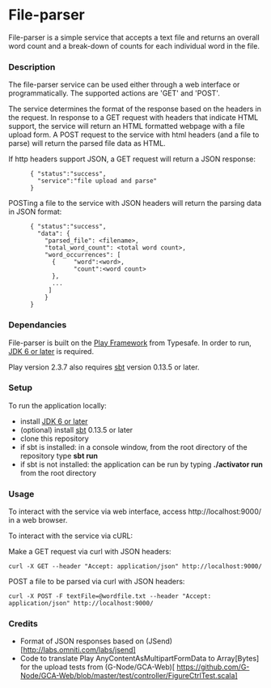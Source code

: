 # File-parser
File-parser is a simple service that accepts a text file and returns an overall word count and a break-down of counts for each individual word in the file.

### Description
The file-parser service can be used either through a web interface or programmatically. The supported actions are 'GET' and 'POST'. 

The service determines the format of the response based on the headers in the request. In response to a GET request with headers that indicate HTML support, the service will return an HTML formatted webpage with a file upload form. A POST request to the service with html headers (and a file to parse) will return the parsed file data as HTML.

If http headers support JSON, a GET request will return a JSON response:
```
      { "status":"success",
        "service":"file upload and parse"
      }
```

POSTing a file to the service with JSON headers will return the parsing data in JSON format:
```
      { "status":"success",
        "data": {
          "parsed_file": <filename>,
          "total_word_count": <total word count>,
          "word_occurrences": [ 
            {     "word":<word>,
                  "count":<word count>
            },
            ...
           ]
          }
      }
```
      
### Dependancies
File-parser is built on the [Play Framework](https://www.playframework.com/documentation/2.3.x/) from Typesafe. In order to run, [JDK 6 or later](http://www.oracle.com/technetwork/java/javase/downloads/index.html) is required. 

Play version 2.3.7 also requires [sbt](http://www.scala-sbt.org/) version 0.13.5 or later.

### Setup
To run the application locally:
* install [JDK 6 or later](http://www.oracle.com/technetwork/java/javase/downloads/index.html)
* (optional) install [sbt](http://www.scala-sbt.org/) 0.13.5 or later 
* clone this repository
* if sbt is installed: in a console window, from the root directory of the repository type **sbt run**
* if sbt is not installed: the application can be run by typing **./activator run** from the root directory

### Usage
To interact with the service via web interface, access http://localhost:9000/ in a web browser.

To interact with the service via cURL:

Make a GET request via curl with JSON headers:

`curl -X GET --header "Accept: application/json" http://localhost:9000/`

POST a file to be parsed via curl with JSON headers: 

`curl -X POST -F textFile=@wordfile.txt --header "Accept: application/json" http://localhost:9000/`
      
### Credits
* Format of JSON responses based on (JSend)[http://labs.omniti.com/labs/jsend]
* Code to translate Play AnyContentAsMultipartFormData to Array[Bytes] for the upload tests from (G-Node/GCA-Web)[ https://github.com/G-Node/GCA-Web/blob/master/test/controller/FigureCtrlTest.scala]
